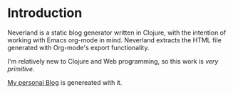 # Introduction
Neverland is a static blog generator written in Clojure, with the intention of working with Emacs org-mode in mind. Neverland extracts the HTML file generated with Org-mode's export functionality.

I'm relatively new to Clojure and Web programming, so this work is *very primitive*.

[My personal Blog](http://www.mtong.me) is genereated with it.
